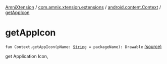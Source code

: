 [AmniXtension](../../index.md) / [com.amnix.xtension.extensions](../index.md) / [android.content.Context](index.md) / [getAppIcon](./get-app-icon.md)

# getAppIcon

`fun Context.getAppIcon(pName: `[`String`](https://kotlinlang.org/api/latest/jvm/stdlib/kotlin/-string/index.html)` = packageName): Drawable` [(source)](https://github.com/AmniX/AmniXTension/tree/master/AmniXtension/src/main/java/com/amnix/xtension/extensions/ContextExtension.kt#L270)

get Application Icon,

